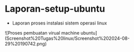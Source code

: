 # Laporan-setup-ubuntu
- Laporan proses instalasi sistem operasi linux

![Proses pembuatan virual machine ubuntu] (Screenshot%20Tugas%20linux/Screenshot%202024-08-29%20190742.png)
